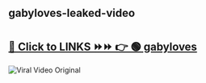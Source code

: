 
 ## gabyloves-leaked-video 

# <h2><a href="https://clipsfans.com/gabyloves&ref=git">🔗 Click to LINKS ⏩⏩ 👉 🟢 gabyloves </a></h2>

<a href="https://clipsfans.com/gabyloves&ref=git" rel="nofollow" data-target="animated-image.originalLink"><img src="https://i.ibb.co.com/xMMVF88/686577567.gif" alt="Viral Video Original" style="max-width: 100%; display: inline-block;" data-target="animated-image.originalImage"></a>

